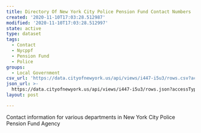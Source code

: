 ```yaml
---
title: Directory Of New York City Police Pension Fund Contact Numbers
created: '2020-11-10T17:03:28.512987'
modified: '2020-11-10T17:03:28.512997'
state: active
type: dataset
tags:
  - Contact
  - Nycppf
  - Pension Fund
  - Police
groups:
  - Local Government
csv_url: 'https://data.cityofnewyork.us/api/views/i447-i5u3/rows.csv?accessType=DOWNLOAD'
json_url: >-
  https://data.cityofnewyork.us/api/views/i447-i5u3/rows.json?accessType=DOWNLOAD
layout: post

---
```

Contact information for various departments in New York City Police Pension Fund Agency
